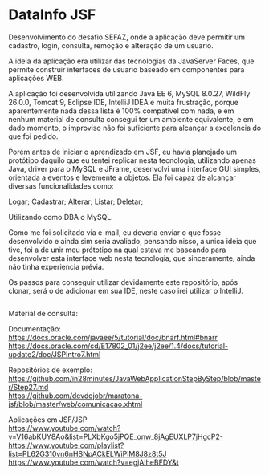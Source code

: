 # DataInfo JSF

Desenvolvimento do desafio SEFAZ, onde a aplicação deve permitir um cadastro, login, consulta, remoção e alteração de um usuario.

A ideia da aplicação era utilizar das tecnologias da JavaServer Faces, que permite construir interfaces de usuario
baseado em componentes para aplicações WEB.

A aplicação foi desenvolvida utilizando Java EE 6, MySQL 8.0.27, WildFly 26.0.0, Tomcat 9,  Eclipse IDE, IntelliJ IDEA e 
muita frustração, porque aparentemente nada dessa lista é 100% compatível com nada, e em nenhum material de consulta
consegui ter um ambiente equivalente, e em dado momento, o improviso não foi suficiente para alcançar a excelencia 
do que foi pedido.

Porém antes de iniciar o aprendizado em JSF, eu havia planejado um protótipo daquilo que eu tentei replicar
nesta tecnologia, utilizando apenas Java, driver para o MySQL e JFrame, desenvolvi uma interface GUI simples,
orientada a eventos e levemente a objetos. Ela foi capaz de alcançar diversas funcionalidades como:

Logar;
Cadastrar;
Alterar;
Listar;
Deletar;

Utilizando como DBA o MySQL.

Como me foi solicitado via e-mail, eu deveria enviar o que fosse desenvolvido e ainda sim seria avaliado,
pensando nisso, a unica ideia que tive, foi a de unir meu prótotipo na qual estava me baseando para
desenvolver esta interface web nesta tecnologia, que sinceramente, ainda não tinha experiencia prévia.

Os passos para conseguir utilizar devidamente este repositório, após clonar, será o de adicionar em sua
IDE, neste caso irei utilizar o IntelliJ.

<img src="" >




Material de consulta:   <br>

Documentação:          <br>
https://docs.oracle.com/javaee/5/tutorial/doc/bnarf.html#bnarr  <br>
https://docs.oracle.com/cd/E17802_01/j2ee/j2ee/1.4/docs/tutorial-update2/doc/JSPIntro7.html  <br>

Repositórios de exemplo:      <br>
https://github.com/in28minutes/JavaWebApplicationStepByStep/blob/master/Step27.md  <br>
https://github.com/devdojobr/maratona-jsf/blob/master/web/comunicacao.xhtml  <br>

Aplicações em JSF/JSP     <br>
https://www.youtube.com/watch?v=V16abKUY8Ao&list=PLXbKgo5jPQE_onw_8jAgEUXLP7jHgcP2-  <br>
https://www.youtube.com/playlist?list=PL62G310vn6nHSNpACkELWiPlM8J8z8t5J  <br>
https://www.youtube.com/watch?v=egjAIheBFDY&t  <br>


